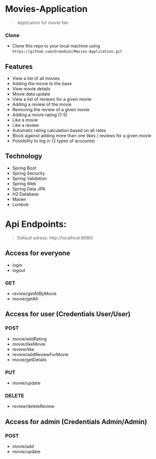 
# Movies-Application  

> Application for movie fan

### Clone

- Clone this repo to your local machine using `https://github.com/Greedion/Movies-Application.git`



## Features
- View a list of all movies
- Adding the movie to the base
- View movie details
- Movie data update
- View a list of reviews for a given movie
- Adding a review of the movie
- Removing the review of a given movie
- Adding a movie rating (1-5)
- Like a movie
- Like a review
- Automatic rating calculation based on all rates
- Block against adding more than one likes / reviews for a given movie
- Possibility to log in (2 types of accounts)

## Technology
 - Spring Boot
 - Spring Seciurity
 - Spring Validation
 - Spring Web
 - Spring Data JPA
 - H2 Database
 - Maven
 - Lombok
 
 
 # Api Endpoints: 
> Default adress: http://localhost:8080/
## Access for everyone
- login
- logout
### GET
- review/getAllByMovie
- movie/getAll


## Access for user (Credentials User/User) 
### POST
 - movie/addRating 
 - movie/likeMovie
 - review/like
 - review/addReviewForMovie
 - movie/getDetails

 
### PUT
- movie/update
 ### DELETE
 - review/deleteReview
 
## Access for admin (Credentials Admin/Admin) 
### POST
- movie/add
- movie/update


